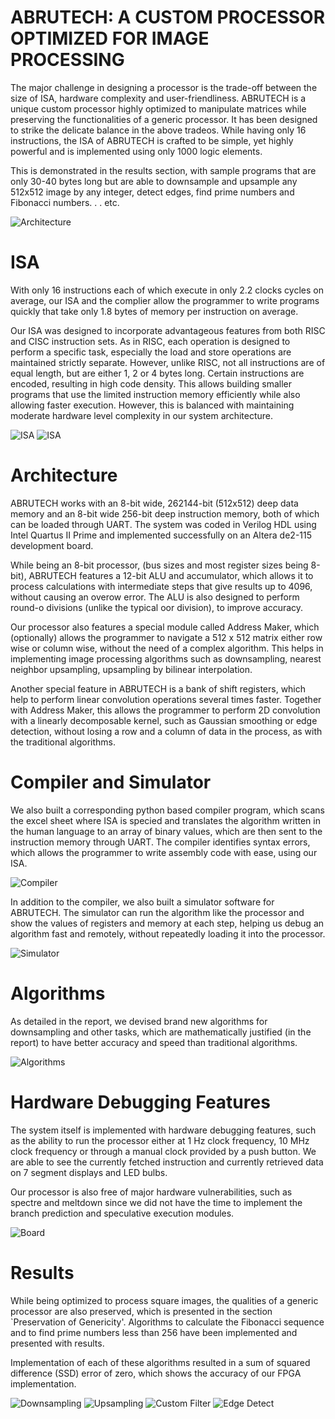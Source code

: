 # ABRUTECH: A CUSTOM PROCESSOR OPTIMIZED FOR IMAGE PROCESSING

The major challenge in designing a processor is the trade-off between the size of ISA, hardware complexity and user-friendliness. ABRUTECH is a unique custom processor highly optimized to manipulate matrices while preserving the functionalities of a generic processor. It has been designed to strike the delicate balance in the above tradeos. While having only 16 instructions, the ISA of ABRUTECH is crafted to be simple, yet highly powerful and is implemented using only 1000 logic elements.

This is demonstrated in the results section, with sample programs that are only 30-40 bytes long but are able to downsample and upsample any 512x512 image by any integer, detect edges, find prime numbers and Fibonacci numbers. . . etc.

![Architecture](Documentation/Images/Processor-complete.jpg)

# ISA

With only 16 instructions each of which execute in only 2.2 clocks cycles on average, our ISA and the complier allow the programmer to
write programs quickly that take only 1.8 bytes of memory per instruction on average.

Our ISA was designed to incorporate advantageous features from both RISC and CISC instruction sets. As in RISC, each operation is designed to perform a specific task, especially the load and store operations are maintained strictly separate. However, unlike
RISC, not all instructions are of equal length, but are either 1, 2 or 4 bytes long. Certain instructions are encoded, resulting in high code density. This allows building smaller programs that use the limited instruction memory efficiently while also allowing faster execution. However, this is balanced with maintaining moderate hardware level complexity in our system architecture.

![ISA](Documentation/Images/Instruction_Set.png)
![ISA](Documentation/Images/Instruction_Set2.png)

# Architecture

ABRUTECH works with an 8-bit wide, 262144-bit (512x512) deep data memory and an 8-bit wide 256-bit deep instruction memory, both of which can be loaded through UART. The system was coded in Verilog HDL using Intel Quartus II Prime and implemented successfully on an Altera de2-115 development board. 

While being an 8-bit processor, (bus sizes and most register sizes being 8-bit), ABRUTECH features a 12-bit ALU and accumulator, which allows it to process calculations with intermediate steps that give results up to 4096, without causing an overow error. The ALU is also designed to perform round-o divisions (unlike the typical oor division), to improve accuracy.

Our processor also features a special module called Address Maker, which (optionally) allows the programmer to navigate a 512 x 512 matrix either row wise or column wise, without the need of a complex algorithm. This helps in implementing image processing algorithms such as downsampling, nearest neighbor upsampling, upsampling by bilinear interpolation. 

Another special feature in ABRUTECH is a bank of shift registers, which help to perform linear convolution operations several times faster. Together with Address Maker, this allows the programmer to perform 2D convolution with a linearly decomposable kernel, such as Gaussian smoothing or edge detection, without losing a row and a column of data in the process, as with the traditional algorithms.

# Compiler and Simulator

We also built a corresponding python based compiler program, which scans the excel sheet where ISA is specied and translates the algorithm written in the human language to an array of binary values, which are then sent to the instruction memory through UART. The compiler identifies syntax errors, which allows the programmer to write assembly code with ease, using our ISA.

![Compiler](Documentation/Images/4_Program.PNG)

In addition to the compiler, we also built a simulator software for ABRUTECH. The simulator can run the algorithm like the processor and show the values of registers and memory at each step, helping us debug an algorithm fast and remotely, without repeatedly loading it into the processor.

![Simulator](Documentation/Images/5_Simulate.PNG)

# Algorithms

As detailed in the report, we devised brand new algorithms for downsampling and other tasks, which are mathematically justified (in the report) to have better accuracy and speed than traditional algorithms. 

![Algorithms](Documentation/Images/Pointers.PNG)

# Hardware Debugging Features

The system itself is implemented with hardware debugging features, such as the ability to run the processor either at 1 Hz clock frequency, 10 MHz clock frequency or through a manual clock provided by a push button. We are able to see the currently fetched instruction and currently retrieved data on 7 segment displays and LED bulbs.

Our processor is also free of major hardware vulnerabilities, such as spectre and meltdown since we did not have the time to implement the branch prediction and speculative execution modules.

![Board](Documentation/Images/board_layout.png)

# Results

While being optimized to process square images, the qualities of a generic processor are also preserved, which is presented in the section `Preservation of Genericity'. Algorithms to calculate the Fibonacci sequence and to find prime numbers less than 256 have been implemented and presented with results.

Implementation of each of these algorithms resulted in a sum of squared difference (SSD) error of zero, which shows the accuracy of our FPGA implementation.

![Downsampling](Documentation/Images/Downsampple_By_3.png)
![Upsampling](Documentation/Images/Bilinear_upsampple.png)
![Custom Filter](Documentation/Images/Custom_filter.png)
![Edge Detect](Documentation/Images/edge.png)

